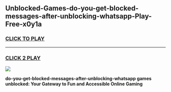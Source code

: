 
## Unblocked-Games-do-you-get-blocked-messages-after-unblocking-whatsapp-Play-Free-x0y1a
<h3>
<a href="https://premium76.site?title=do-you-get-blocked-messages-after-unblocking-whatsapp&ref=23A">CLICK TO PLAY</a></h3>
<hr>

<h3>
<a href="https://premium76.site?title=do-you-get-blocked-messages-after-unblocking-whatsapp&ref=23A">CLICK 2 PLAY</a>
  
</h3>

<a href="https://premium76.site?title=do-you-get-blocked-messages-after-unblocking-whatsapp&ref=23A"><img src="https://clearcache.store/games.png"></a>


**do-you-get-blocked-messages-after-unblocking-whatsapp games unblocked: Your Gateway to Fun and Accessible Online Gaming**
